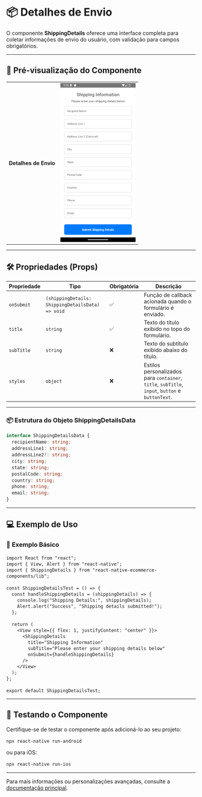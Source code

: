 # 📦 **Detalhes de Envio**

O componente **ShippingDetails** oferece uma interface completa para coletar informações de envio do usuário, com validação para campos obrigatórios.

---

## 📸 **Pré-visualização do Componente**

<table>
  <tr>
    <td><strong>Detalhes de Envio</strong></td>
    <td><img src="../../Images/ShippingDetails.png" alt="ShippingDetails" width="200"/></td>
  </tr>
</table>

---

## 🛠️ **Propriedades (Props)**

| Propriedade | Tipo                                             | Obrigatória | Descrição                                                                                       |
| ----------- | ------------------------------------------------ | ----------- | ----------------------------------------------------------------------------------------------- |
| `onSubmit`  | `(shippingDetails: ShippingDetailsData) => void` | ✅          | Função de callback acionada quando o formulário é enviado.                                      |
| `title`     | `string`                                         | ✅          | Texto do título exibido no topo do formulário.                                                  |
| `subTitle`  | `string`                                         | ❌          | Texto do subtítulo exibido abaixo do título.                                                    |
| `styles`    | `object`                                         | ❌          | Estilos personalizados para `container`, `title`, `subTitle`, `input`, `button` e `buttonText`. |

---

### 📦 **Estrutura do Objeto ShippingDetailsData**

```ts
interface ShippingDetailsData {
  recipientName: string;
  addressLine1: string;
  addressLine2?: string;
  city: string;
  state: string;
  postalCode: string;
  country: string;
  phone: string;
  email: string;
}
```

---

## 💻 **Exemplo de Uso**

### 📝 **Exemplo Básico**

```tsx
import React from "react";
import { View, Alert } from "react-native";
import { ShippingDetails } from "react-native-ecommerce-components/lib";

const ShippingDetailsTest = () => {
  const handleShippingDetails = (shippingDetails) => {
    console.log("Shipping Details:", shippingDetails);
    Alert.alert("Success", "Shipping details submitted!");
  };

  return (
    <View style={{ flex: 1, justifyContent: "center" }}>
      <ShippingDetails
        title="Shipping Information"
        subTitle="Please enter your shipping details below"
        onSubmit={handleShippingDetails}
      />
    </View>
  );
};

export default ShippingDetailsTest;
```

---

## 🧪 **Testando o Componente**

Certifique-se de testar o componente após adicioná-lo ao seu projeto:

```sh
npx react-native run-android
```

ou para iOS:

```sh
npx react-native run-ios
```

---

Para mais informações ou personalizações avançadas, consulte a [documentação principal](../../README.md).
